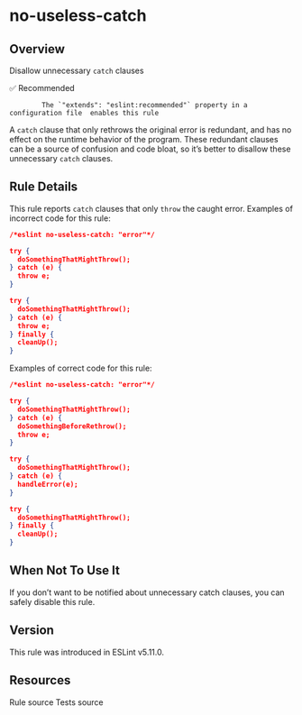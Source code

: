 
# no-useless-catch
## Overview
Disallow unnecessary `catch` clauses


✅ Recommended

            The `"extends": "eslint:recommended"` property in a configuration file  enables this rule
        


A `catch` clause that only rethrows the original error is redundant, and has no effect on the runtime behavior of the program. These redundant clauses can be a source of confusion and code bloat, so it’s better to disallow these unnecessary `catch` clauses.
## Rule Details
This rule reports `catch` clauses that only `throw` the caught error.
Examples of incorrect code for this rule:


```json
/*eslint no-useless-catch: "error"*/

try {
  doSomethingThatMightThrow();
} catch (e) {
  throw e;
}

try {
  doSomethingThatMightThrow();
} catch (e) {
  throw e;
} finally {
  cleanUp();
}
```
Examples of correct code for this rule:


```json
/*eslint no-useless-catch: "error"*/

try {
  doSomethingThatMightThrow();
} catch (e) {
  doSomethingBeforeRethrow();
  throw e;
}

try {
  doSomethingThatMightThrow();
} catch (e) {
  handleError(e);
}

try {
  doSomethingThatMightThrow();
} finally {
  cleanUp();
}
```
## When Not To Use It
If you don’t want to be notified about unnecessary catch clauses, you can safely disable this rule.
## Version
This rule was introduced in ESLint v5.11.0.
## Resources

Rule source 
Tests source 

